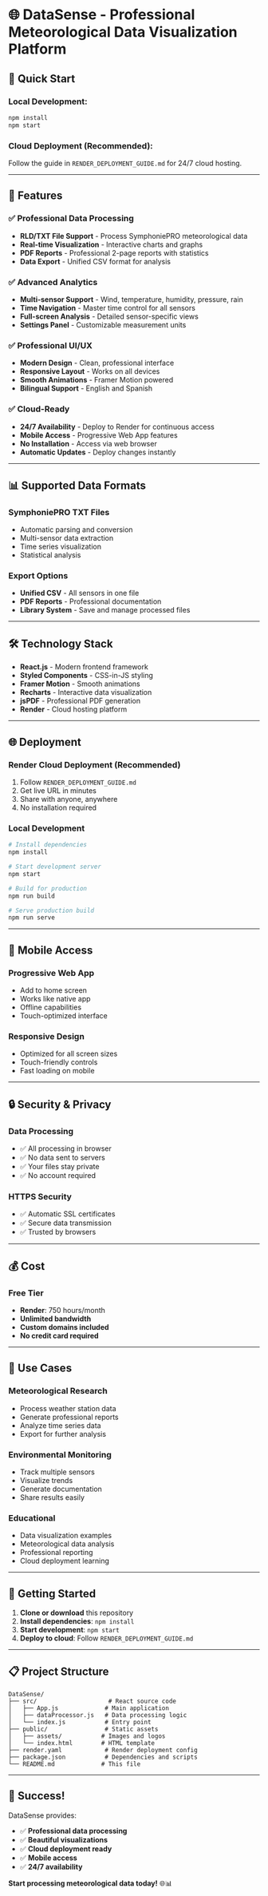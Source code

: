 # 🌐 DataSense - Professional Meteorological Data Visualization Platform

## 🚀 **Quick Start**

### **Local Development:**
```bash
npm install
npm start
```

### **Cloud Deployment (Recommended):**
Follow the guide in `RENDER_DEPLOYMENT_GUIDE.md` for 24/7 cloud hosting.

---

## 🌟 **Features**

### ✅ **Professional Data Processing**
- **RLD/TXT File Support** - Process SymphoniePRO meteorological data
- **Real-time Visualization** - Interactive charts and graphs
- **PDF Reports** - Professional 2-page reports with statistics
- **Data Export** - Unified CSV format for analysis

### ✅ **Advanced Analytics**
- **Multi-sensor Support** - Wind, temperature, humidity, pressure, rain
- **Time Navigation** - Master time control for all sensors
- **Full-screen Analysis** - Detailed sensor-specific views
- **Settings Panel** - Customizable measurement units

### ✅ **Professional UI/UX**
- **Modern Design** - Clean, professional interface
- **Responsive Layout** - Works on all devices
- **Smooth Animations** - Framer Motion powered
- **Bilingual Support** - English and Spanish

### ✅ **Cloud-Ready**
- **24/7 Availability** - Deploy to Render for continuous access
- **Mobile Access** - Progressive Web App features
- **No Installation** - Access via web browser
- **Automatic Updates** - Deploy changes instantly

---

## 📊 **Supported Data Formats**

### **SymphoniePRO TXT Files**
- Automatic parsing and conversion
- Multi-sensor data extraction
- Time series visualization
- Statistical analysis

### **Export Options**
- **Unified CSV** - All sensors in one file
- **PDF Reports** - Professional documentation
- **Library System** - Save and manage processed files

---

## 🛠️ **Technology Stack**

- **React.js** - Modern frontend framework
- **Styled Components** - CSS-in-JS styling
- **Framer Motion** - Smooth animations
- **Recharts** - Interactive data visualization
- **jsPDF** - Professional PDF generation
- **Render** - Cloud hosting platform

---

## 🌐 **Deployment**

### **Render Cloud Deployment (Recommended)**
1. Follow `RENDER_DEPLOYMENT_GUIDE.md`
2. Get live URL in minutes
3. Share with anyone, anywhere
4. No installation required

### **Local Development**
```bash
# Install dependencies
npm install

# Start development server
npm start

# Build for production
npm run build

# Serve production build
npm run serve
```

---

## 📱 **Mobile Access**

### **Progressive Web App**
- Add to home screen
- Works like native app
- Offline capabilities
- Touch-optimized interface

### **Responsive Design**
- Optimized for all screen sizes
- Touch-friendly controls
- Fast loading on mobile

---

## 🔒 **Security & Privacy**

### **Data Processing**
- ✅ All processing in browser
- ✅ No data sent to servers
- ✅ Your files stay private
- ✅ No account required

### **HTTPS Security**
- ✅ Automatic SSL certificates
- ✅ Secure data transmission
- ✅ Trusted by browsers

---

## 💰 **Cost**

### **Free Tier**
- **Render**: 750 hours/month
- **Unlimited bandwidth**
- **Custom domains included**
- **No credit card required**

---

## 🎯 **Use Cases**

### **Meteorological Research**
- Process weather station data
- Generate professional reports
- Analyze time series data
- Export for further analysis

### **Environmental Monitoring**
- Track multiple sensors
- Visualize trends
- Generate documentation
- Share results easily

### **Educational**
- Data visualization examples
- Meteorological data analysis
- Professional reporting
- Cloud deployment learning

---

## 🚀 **Getting Started**

1. **Clone or download** this repository
2. **Install dependencies**: `npm install`
3. **Start development**: `npm start`
4. **Deploy to cloud**: Follow `RENDER_DEPLOYMENT_GUIDE.md`

---

## 📋 **Project Structure**

```
DataSense/
├── src/                    # React source code
│   ├── App.js             # Main application
│   ├── dataProcessor.js   # Data processing logic
│   └── index.js           # Entry point
├── public/                # Static assets
│   ├── assets/           # Images and logos
│   └── index.html        # HTML template
├── render.yaml            # Render deployment config
├── package.json           # Dependencies and scripts
└── README.md             # This file
```

---

## 🎉 **Success!**

DataSense provides:
- ✅ **Professional data processing**
- ✅ **Beautiful visualizations**
- ✅ **Cloud deployment ready**
- ✅ **Mobile access**
- ✅ **24/7 availability**

**Start processing meteorological data today!** 🌐📊 